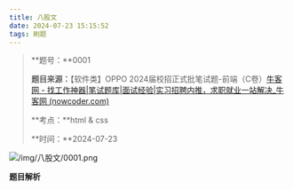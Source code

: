 ```yaml
---
title: 八股文
date: 2024-07-23 15:15:52
tags: 刷题
---
```

>**题号：**0001
>
>**题目来源：**【软件类】OPPO 2024届校招正式批笔试题-前端（C卷）[牛客网 - 找工作神器|笔试题库|面试经验|实习招聘内推，求职就业一站解决_牛客网 (nowcoder.com)](https://www.nowcoder.com/exam/test/81577268/submission?pid=57453464)
>
>**考点：**html & css
>
>**时间：**2024-07-23

![/img/八股文/0001.png]()

**题目解析**

